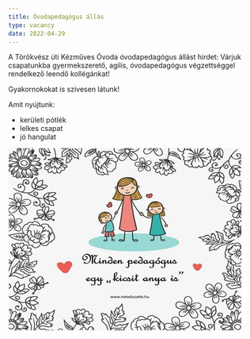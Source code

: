 ```yaml
---
title: Óvodapedagógus állás
type: vacancy
date: 2022-04-29
---
```

A Törökvész úti Kézműves Óvoda óvodapedagógus állást hirdet: Várjuk csapatunkba gyermekszerető, agilis, óvodapedagógus végzettséggel rendelkező leendő kollégánkat!

Gyakornokokat is szívesen látunk!

Amit nyújtunk:

* kerületi pótlék
* lelkes csapat
* jó hangulat

![](/assets/images/allashirdetes-20220429.jpg)
